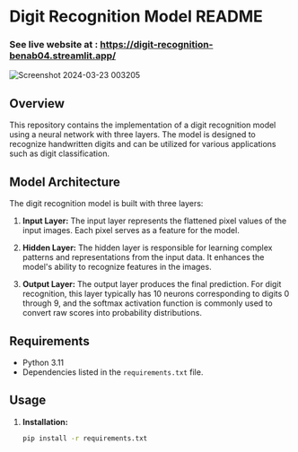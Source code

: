 # Digit Recognition Model README

### See live website at : https://digit-recognition-benab04.streamlit.app/
![Screenshot 2024-03-23 003205](https://github.com/benab04/digit-recognition-streamlit/assets/124769045/c5092472-a80e-4fb8-b13c-5c6f3833ea74)

## Overview

This repository contains the implementation of a digit recognition model using a neural network with three layers. The model is designed to recognize handwritten digits and can be utilized for various applications such as digit classification.

## Model Architecture

The digit recognition model is built with three layers:

1. **Input Layer:** The input layer represents the flattened pixel values of the input images. Each pixel serves as a feature for the model.

2. **Hidden Layer:** The hidden layer is responsible for learning complex patterns and representations from the input data. It enhances the model's ability to recognize features in the images.

3. **Output Layer:** The output layer produces the final prediction. For digit recognition, this layer typically has 10 neurons corresponding to digits 0 through 9, and the softmax activation function is commonly used to convert raw scores into probability distributions.

## Requirements

- Python 3.11
- Dependencies listed in the `requirements.txt` file.

## Usage

1. **Installation:**
   ```bash
   pip install -r requirements.txt
